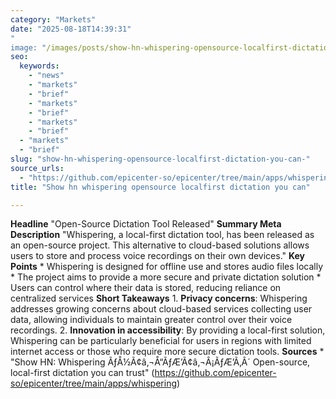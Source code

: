 ```yaml
---
category: "Markets"
date: "2025-08-18T14:39:31"
"
image: "/images/posts/show-hn-whispering-opensource-localfirst-dictation-you-can.jpg"
seo:
  keywords:
    - "news"
    - "markets"
    - "brief"
    - "markets"
    - "brief"
    - "markets"
    - "brief"
  - "markets"
  - "brief"
slug: "show-hn-whispering-opensource-localfirst-dictation-you-can-"
source_urls:
  - "https://github.com/epicenter-so/epicenter/tree/main/apps/whispering"
title: "Show hn whispering opensource localfirst dictation you can"

---
```


**Headline** "Open-Source Dictation Tool Released"  **Summary Meta Description** "Whispering, a local-first dictation tool, has been released as an open-source project. This alternative to cloud-based solutions allows users to store and process voice recordings on their own devices."  **Key Points**  * Whispering is designed for offline use and stores audio files locally * The project aims to provide a more secure and private dictation solution * Users can control where their data is stored, reducing reliance on centralized services  **Short Takeaways**  1. **Privacy concerns**: Whispering addresses growing concerns about cloud-based services collecting user data, allowing individuals to maintain greater control over their voice recordings. 2. **Innovation in accessibility**: By providing a local-first solution, Whispering can be particularly beneficial for users in regions with limited internet access or those who require more secure dictation tools.  **Sources** * "Show HN: Whispering ÃƒÅ½Ã¢â‚¬Å“ÃƒÆ’Ã¢â‚¬Â¡ÃƒÆ’Ã‚Â´ Open-source, local-first dictation you can trust" (https://github.com/epicenter-so/epicenter/tree/main/apps/whispering)